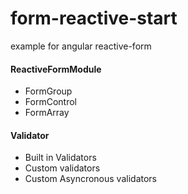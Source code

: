 # form-reactive-start
example for angular reactive-form

<h4>ReactiveFormModule</h4>
<ul>
  <li>FormGroup</li>
  <li>FormControl</li>
  <li>FormArray</li>
</ul>

<h4>Validator</h4>
<ul>
  <li>Built in Validators</li>
  <li>Custom validators</li>
  <li>Custom Asyncronous validators</li>
</ul>

